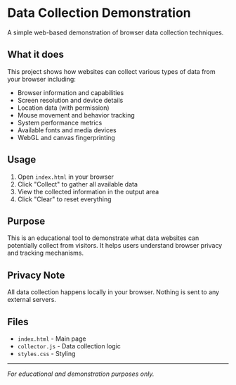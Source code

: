 # Data Collection Demonstration

A simple web-based demonstration of browser data collection techniques.

## What it does

This project shows how websites can collect various types of data from your browser including:

- Browser information and capabilities
- Screen resolution and device details
- Location data (with permission)
- Mouse movement and behavior tracking
- System performance metrics
- Available fonts and media devices
- WebGL and canvas fingerprinting

## Usage

1. Open `index.html` in your browser
2. Click "Collect" to gather all available data
3. View the collected information in the output area
4. Click "Clear" to reset everything

## Purpose

This is an educational tool to demonstrate what data websites can potentially collect from visitors. It helps users understand browser privacy and tracking mechanisms.

## Privacy Note

All data collection happens locally in your browser. Nothing is sent to any external servers.

## Files

- `index.html` - Main page
- `collector.js` - Data collection logic
- `styles.css` - Styling

---

_For educational and demonstration purposes only._

